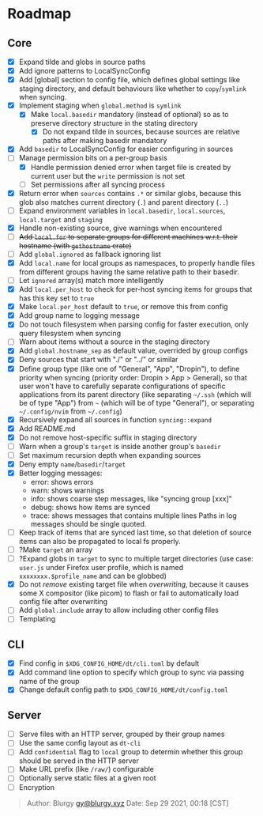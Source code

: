 # Roadmap

## Core

- [x] Expand tilde and globs in source paths
- [x] Add ignore patterns to LocalSyncConfig
- [x] Add [global] section to config file, which defines global settings like
      staging directory, and default behaviours like whether to
      `copy`/`symlink` when syncing.
- [x] Implement staging when `global.method` is `symlink`
  - [x] Make `local.basedir` mandatory (instead of optional) so as to preserve
        directory structure in the stating directory
    - [x] Do not expand tilde in sources, because sources are relative paths
          after making basedir mandatory
- [x] Add `basedir` to LocalSyncConfig for easier configuring in sources
- [ ] Manage permission bits on a per-group basis
  - [x] Handle permission denied error when target file is created by current
        user but the `write` permission is not set
  - [ ] Set permissions after all syncing process
- [x] Return error when `sources` contains `.*` or similar globs, because this
      glob also matches current directory (`.`) and parent directory (`..`)
- [ ] Expand environment variables in `local.basedir`, `local.sources`,
      `local.target` and `staging`
- [x] Handle non-existing source, give warnings when encountered
- [ ] ~~Add `local.for` to separate groups for different machines w.r.t. their
      hostname (with `gethostname` crate)~~
- [ ] Add `global.ignored` as fallback ignoring list
- [x] Add `local.name` for local groups as namespaces, to properly handle
      files from different groups having the same relative path to their
      basedir.
- [ ] Let `ignored` array(s) match more intelligently
- [x] Add `local.per_host` to check for per-host syncing items for groups that
      has this key set to `true`
- [x] Make `local.per_host` default to `true`, or remove this from config
- [x] Add group name to logging message
- [x] Do not touch filesystem when parsing config for faster execution, only
      query filesystem when syncing
- [ ] Warn about items without a source in the staging directory
- [x] Add `global.hostname_sep` as default value, overrided by group configs
- [x] Deny sources that start with "./" or "../" or similar
- [x] Define group type (like one of "General", "App", "Dropin"), to define
      priority when syncing (priority order: Dropin > App > General), so that
      user won't have to carefully separate configurations of specific
      applications from its parent directory (like separating `~/.ssh` (which
      will be of type "App") from `~` (which will be of type "General"), or
      separating `~/.config/nvim` from `~/.config`)
- [x] Recursively expand all sources in function `syncing::expand`
- [x] Add README.md
- [x] Do not remove host-specific suffix in staging directory
- [ ] Warn when a group's `target` is inside another group's `basedir`
- [ ] Set maximum recursion depth when expanding sources
- [x] Deny empty `name`/`basedir`/`target`
- [x] Better logging messages:
  - error: shows errors
  - warn: shows warnings
  - info: shows coarse step messages, like "syncing group [xxx]"
  - debug: shows how items are synced
  - trace: shows messages that contains multiple lines
  Paths in log messages should be single quoted.
- [ ] Keep track of items that are synced last time, so that deletion of
      source items can also be propagated to local fs properly.
- [ ] ?Make `target` an array
- [ ] ?Expand globs in `target` to sync to multiple target directories (use
      case: `user.js` under Firefox user profile, which is named
      `xxxxxxxx.$profile_name` and can be globbed)
- [x] Do not _remove_ existing target file when _overwriting_, because it
      causes some X compositor (like picom) to flash or fail to
      automatically load config file after overwriting
- [ ] Add `global.include` array to allow including other config files
- [ ] Templating

## CLI

- [x] Find config in `$XDG_CONFIG_HOME/dt/cli.toml` by default
- [x] Add command line option to specify which group to sync via passing name
      of the group
- [x] Change default config path to `$XDG_CONFIG_HOME/dt/config.toml`

## Server

- [ ] Serve files with an HTTP server, grouped by their group names
- [ ] Use the same config layout as `dt-cli`
- [ ] Add `confidential` flag to `local` group to determin whether this group
      should be served in the HTTP server
- [ ] Make URL prefix (like `/raw/`) configurable
- [ ] Optionally serve static files at a given root
- [ ] Encryption

> Author: Blurgy <gy@blurgy.xyz>
> Date:   Sep 29 2021, 00:18 [CST]
